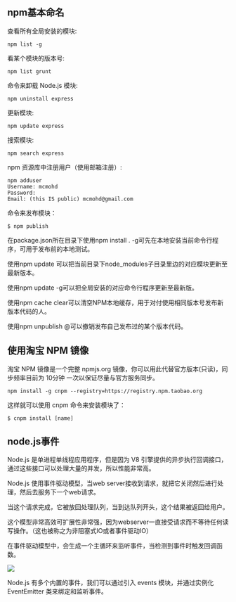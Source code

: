 
## npm基本命名

查看所有全局安装的模块:
```
npm list -g
```


看某个模块的版本号:
```
npm list grunt
```

命令来卸载 Node.js 模块:
```
npm uninstall express
```

更新模块:
```
npm update express
```

搜索模块:
```
npm search express
```


 npm 资源库中注册用户（使用邮箱注册）:
 
```
npm adduser
Username: mcmohd
Password:
Email: (this IS public) mcmohd@gmail.com
```

命令来发布模块：
```
$ npm publish

```

在package.json所在目录下使用npm install . -g可先在本地安装当前命令行程序，可用于发布前的本地测试。

使用npm update <package>可以把当前目录下node_modules子目录里边的对应模块更新至最新版本。

使用npm update <package> -g可以把全局安装的对应命令行程序更新至最新版。

使用npm cache clear可以清空NPM本地缓存，用于对付使用相同版本号发布新版本代码的人。

使用npm unpublish <package>@<version>可以撤销发布自己发布过的某个版本代码。

## 使用淘宝 NPM 镜像
淘宝 NPM 镜像是一个完整 npmjs.org 镜像，你可以用此代替官方版本(只读)，同步频率目前为 10分钟 一次以保证尽量与官方服务同步。
```
npm install -g cnpm --registry=https://registry.npm.taobao.org

```

这样就可以使用 cnpm 命令来安装模块了：

```
$ cnpm install [name]
```

## node.js事件

Node.js 是单进程单线程应用程序，但是因为 V8 引擎提供的异步执行回调接口，通过这些接口可以处理大量的并发，所以性能非常高。

Node.js 使用事件驱动模型，当web server接收到请求，就把它关闭然后进行处理，然后去服务下一个web请求。

当这个请求完成，它被放回处理队列，当到达队列开头，这个结果被返回给用户。

这个模型非常高效可扩展性非常强，因为webserver一直接受请求而不等待任何读写操作。（这也被称之为非阻塞式IO或者事件驱动IO）

在事件驱动模型中，会生成一个主循环来监听事件，当检测到事件时触发回调函数。

![](https://www.runoob.com/wp-content/uploads/2015/09/event_loop.jpg)

Node.js 有多个内置的事件，我们可以通过引入 events 模块，并通过实例化 EventEmitter 类来绑定和监听事件。